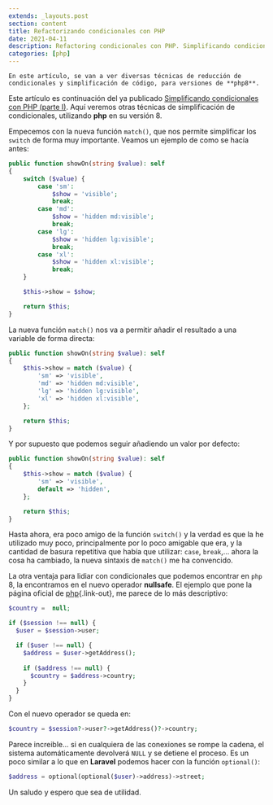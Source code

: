```yaml
---
extends: _layouts.post
section: content
title: Refactorizando condicionales con PHP
date: 2021-04-11
description: Refactoring condicionales con PHP. Simplificando condicionales y bucles con PHP, buscando un código más legible, procesional y claro
categories: [php]
---
```


    En este artículo, se van a ver diversas técnicas de reducción de condicionales y simplificación de código, para versiones de **php8**.

Este artículo es continuación del ya publicado [Simplificando condicionales con PHP (parte I)](https://daguilar.dev/blog/php_simplificando-condicionales-en-php-parte-1-refactoring/). Aquí veremos otras técnicas de simplificación de condicionales, utilizando **php** en su versión 8.

Empecemos con la nueva función `match()`, que nos permite simplificar los `switch` de forma muy importante. Veamos un ejemplo de como se hacía antes:

```php
public function showOn(string $value): self
{
    switch ($value) {
        case 'sm':
            $show = 'visible';
            break;
        case 'md':
            $show = 'hidden md:visible';
            break;
        case 'lg':
            $show = 'hidden lg:visible';
            break;
        case 'xl':
            $show = 'hidden xl:visible';
            break;
    }

    $this->show = $show;

    return $this;
}
```

La nueva función `match()` nos va a permitir añadir el resultado a una variable de forma directa:

```php
public function showOn(string $value): self
{
    $this->show = match ($value) {
        'sm' => 'visible',
        'md' => 'hidden md:visible',
        'lg' => 'hidden lg:visible',
        'xl' => 'hidden xl:visible',
    };

    return $this;
}
```

Y por supuesto que podemos seguir añadiendo un valor por defecto:

```php
public function showOn(string $value): self
{
    $this->show = match ($value) {
        'sm' => 'visible',
        default => 'hidden',
    };

    return $this;
}
```

Hasta ahora, era poco amigo de la función `switch()` y la verdad es que la he utilizado muy poco, principalmente por lo poco amigable que era, y la cantidad de basura repetitiva que había que utilizar: `case`, `break`,... ahora la cosa ha cambiado, la nueva sintaxis de `match()` me ha convencido.

La otra ventaja para lidiar con condicionales que podemos encontrar en `php` 8, la encontramos en el nuevo operador **nullsafe**. El ejemplo que pone la página oficial de [php](https://www.php.net/releases/8.0/es.php){.link-out}, me parece de lo más descriptivo:

```php
$country =  null;

if ($session !== null) {
  $user = $session->user;

  if ($user !== null) {
    $address = $user->getAddress();
 
    if ($address !== null) {
      $country = $address->country;
    }
  }
}
```

Con el nuevo operador se queda en:

```php
$country = $session?->user?->getAddress()?->country;
```

Parece increible... si en cualquiera de las conexiones se rompe la cadena, el sistema automáticamente devolverá `NULL` y se detiene el proceso. Es un poco similar a lo que en **Laravel** podemos hacer con la función `optional()`:

```php
$address = optional(optional($user)->address)->street;
```

Un saludo y espero que sea de utilidad.
